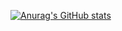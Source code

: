 [![Anurag's GitHub stats](https://github-readme-stats.vercel.app/api?username=NarutoBratishka)](https://github.com/anuraghazra/github-readme-stats)
